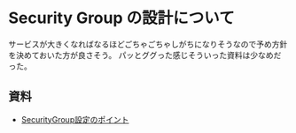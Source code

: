 # Security Group の設計について

サービスが大きくなればなるほどごちゃごちゃしがちになりそうなので予め方針を決めておいた方が良さそう。
パッとググった感じそういった資料は少なめだった。



## 資料
- [SecurityGroup設定のポイント](https://cloudfish.hatenablog.com/entry/2018/02/21/215629)